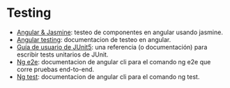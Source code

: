 # Testing

- [Angular & Jasmine](https://semaphoreci.com/community/tutorials/testing-components-in-angular-2-with-jasmine): testeo de componentes en angular usando jasmine.
- [Angular testing](https://angular.io/guide/testing): documentacion de testeo en angular.
- [Guía de usuario de JUnit5](https://junit.org/junit5/docs/current/user-guide/): una referencia (o documentación) para escribir tests unitarios de JUnit.
- [Ng e2e](https://github.com/angular/angular-cli/wiki/e2e): documentacion de angular cli para el comando ng e2e que corre pruebas end-to-end.
- [Ng test](https://github.com/angular/angular-cli/wiki/test): documentacion de angular cli para el comando ng test.
